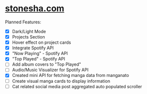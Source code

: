 # [stonesha.com](http://stonesha.com)

Planned Features:
- [x] Dark/Light Mode
- [x] Projects Section
- [x] Hover effect on project cards
- [x] Integrate Spotify API
- [x] "Now Playing" - Spotify API
- [x] "Top Played" - Spotify API
- [ ] Add album covers to "Top Played"
- [ ] Audio/Music Visualizer for Spotify API
- [x] Created mini API for fetching manga data from manganato
- [ ] Create visual manga cards to display information
- [ ] Cat related social media post aggregated auto populated scroller
